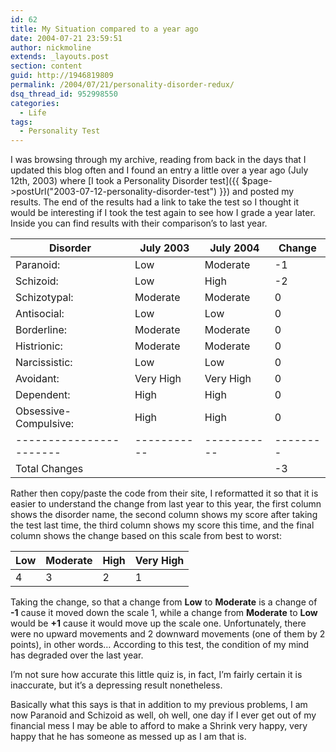 ```yaml
---
id: 62
title: My Situation compared to a year ago
date: 2004-07-21 23:59:51
author: nickmoline
extends: _layouts.post
section: content
guid: http://1946819809
permalink: /2004/07/21/personality-disorder-redux/
dsq_thread_id: 952998550
categories:
  - Life
tags:
  - Personality Test
---
```

I was browsing through my archive, reading from back in the days that I updated this blog often and I found an entry a little over a year ago (July 12th, 2003) where [I took a Personality Disorder test]({{ $page->postUrl("2003-07-12-personality-disorder-test") }}) and posted my results. The end of the results had a link to take the test so I thought it would be interesting if I took the test again to see how I grade a year later. Inside you can find results with their comparison&#8217;s to last year.

<!--more-->

| Disorder              | July 2003 | July 2004 | Change |
|-----------------------|-----------|-----------|--------|
| Paranoid:             | Low       | Moderate  | -1     |
| Schizoid:             | Low       | High      | -2     |
| Schizotypal:          | Moderate  | Moderate  | 0      |
| Antisocial:           | Low       | Low       | 0      |
| Borderline:           | Moderate  | Moderate  | 0      |
| Histrionic:           | Moderate  | Moderate  | 0      |
| Narcissistic:         | Low       | Low       | 0      |
| Avoidant:             | Very High | Very High | 0      |
| Dependent:            | High      | High      | 0      |
| Obsessive-Compulsive: | High      | High      | 0      |
|-----------------------|-----------|-----------|--------|
| Total Changes         |           |           | -3     |


Rather then copy/paste the code from their site, I reformatted it so that it is easier to understand the change from last year to this year, the first column shows the disorder name, the second column shows my score after taking the test last time, the third column shows my score this time, and the final column shows the change based on this scale from best to worst:

| Low | Moderate | High | Very High |
|-----|----------|------|-----------|
| 4   | 3        | 2    | 1         |

Taking the change, so that a change from **Low** to **Moderate** is a change of **-1** cause it moved down the scale 1, while a change from **Moderate** to **Low** would be **+1** cause it would move up the scale one. Unfortunately, there were no upward movements and 2 downward movements (one of them by 2 points), in other words&#8230; According to this test, the condition of my mind has degraded over the last year.

I&#8217;m not sure how accurate this little quiz is, in fact, I&#8217;m fairly certain it is inaccurate, but it&#8217;s a depressing result nonetheless.

Basically what this says is that in addition to my previous problems, I am now Paranoid and Schizoid as well, oh well, one day if I ever get out of my financial mess I may be able to afford to make a Shrink very happy, very happy that he has someone as messed up as I am that is.
